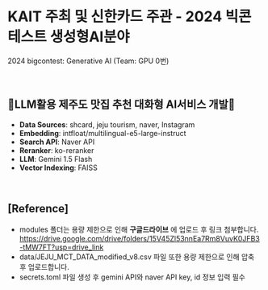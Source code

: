 # KAIT 주최 및 신한카드 주관 - 2024 빅콘테스트 생성형AI분야
2024 bigcontest: Generative AI (Team: GPU 0번)

<br/>

## 🍊LLM활용 제주도 맛집 추천 대화형 AI서비스 개발🍊
- __Data Sources__: shcard, jeju tourism, naver, Instagram
- __Embedding__: intfloat/multilingual-e5-large-instruct
- __Search API__: Naver API
- __Reranker__: ko-reranker
- __LLM__: Gemini 1.5 Flash
- __Vector Indexing__: FAISS

<br/>

## [Reference]
- modules 폴더는 용량 제한으로 인해 __구글드라이브__ 에 업로드 후 링크 첨부합니다.
  https://drive.google.com/drive/folders/15V45Zl53nnEa7Rm8VuvK0JFB3-tMW7FT?usp=drive_link
- data/JEJU_MCT_DATA_modified_v8.csv 파일 또한 용량 제한으로 인해 압축 후 업로드합니다.
- secrets.toml 파일 생성 후 gemini API와 naver API key, id 정보 입력 필수
